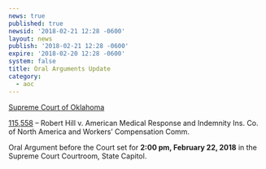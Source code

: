 ```yaml
---
news: true
published: true
newsid: '2018-02-21 12:28 -0600'
layout: news
publish: '2018-02-21 12:28 -0600'
expire: '2018-02-20 12:28 -0600'
system: false
title: Oral Arguments Update
category:
  - aoc
---
```

<u>Supreme Court of Oklahoma</u>

[115,558]() – Robert Hill v. American Medical Response and Indemnity Ins. Co. of North America and Workers’ Compensation Comm.  

Oral Argument before the Court set for **2:00 pm, February 22, 2018** in the Supreme Court Courtroom, State Capitol.
